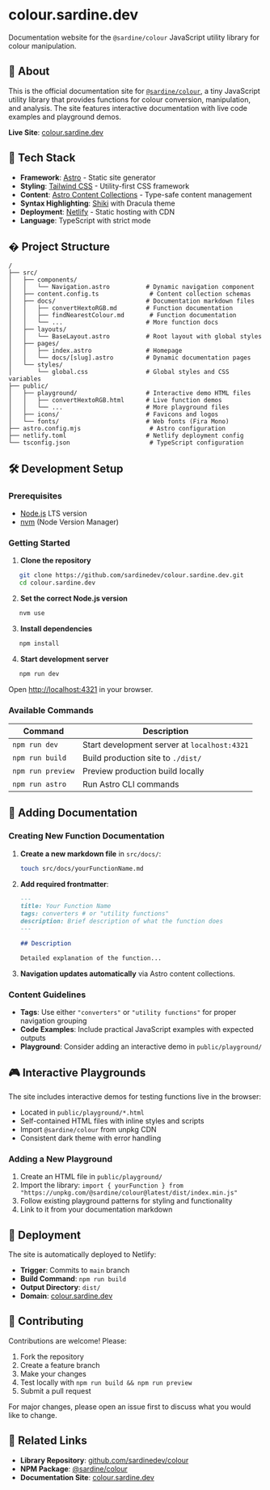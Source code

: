 # colour.sardine.dev

Documentation website for the `@sardine/colour` JavaScript utility library for colour manipulation.

## 🎨 About

This is the official documentation site for [`@sardine/colour`](https://github.com/sardinedev/colour), a tiny JavaScript utility library that provides functions for colour conversion, manipulation, and analysis. The site features interactive documentation with live code examples and playground demos.

**Live Site**: [colour.sardine.dev](https://colour.sardine.dev)

## 🚀 Tech Stack

- **Framework**: [Astro](https://astro.build) - Static site generator
- **Styling**: [Tailwind CSS](https://tailwindcss.com) - Utility-first CSS framework
- **Content**: [Astro Content Collections](https://docs.astro.build/en/guides/content-collections/) - Type-safe content management
- **Syntax Highlighting**: [Shiki](https://shiki.matsu.io) with Dracula theme
- **Deployment**: [Netlify](https://netlify.com) - Static hosting with CDN
- **Language**: TypeScript with strict mode

## � Project Structure

```
/
├── src/
│   ├── components/
│   │   └── Navigation.astro          # Dynamic navigation component
│   ├── content.config.ts              # Content collection schemas
│   ├── docs/                         # Documentation markdown files
│   │   ├── convertHextoRGB.md        # Function documentation
│   │   ├── findNearestColour.md       # Function documentation
│   │   └── ...                       # More function docs
│   ├── layouts/
│   │   └── BaseLayout.astro          # Root layout with global styles
│   ├── pages/
│   │   ├── index.astro               # Homepage
│   │   └── docs/[slug].astro         # Dynamic documentation pages
│   └── styles/
│       └── global.css                # Global styles and CSS variables
├── public/
│   ├── playground/                   # Interactive demo HTML files
│   │   ├── convertHextoRGB.html      # Live function demos
│   │   └── ...                       # More playground files
│   ├── icons/                        # Favicons and logos
│   └── fonts/                        # Web fonts (Fira Mono)
├── astro.config.mjs                   # Astro configuration
├── netlify.toml                      # Netlify deployment config
└── tsconfig.json                      # TypeScript configuration
```

## 🛠️ Development Setup

### Prerequisites

- [Node.js](https://nodejs.org/) LTS version
- [nvm](https://github.com/nvm-sh/nvm) (Node Version Manager)

### Getting Started

1. **Clone the repository**

```bash
   git clone https://github.com/sardinedev/colour.sardine.dev.git
   cd colour.sardine.dev
```

2. **Set the correct Node.js version**

```bash
   nvm use
```

3. **Install dependencies**

```bash
   npm install
```

4. **Start development server**

```bash
   npm run dev
```

Open [http://localhost:4321](http://localhost:4321) in your browser.

### Available Commands

| Command           | Description                                  |
| ----------------- | -------------------------------------------- |
| `npm run dev`     | Start development server at `localhost:4321` |
| `npm run build`   | Build production site to `./dist/`           |
| `npm run preview` | Preview production build locally             |
| `npm run astro`   | Run Astro CLI commands                       |

## 📝 Adding Documentation

### Creating New Function Documentation

1. **Create a new markdown file** in `src/docs/`:

   ```bash
   touch src/docs/yourFunctionName.md
   ```

2. **Add required frontmatter**:

   ```markdown
   ---
   title: Your Function Name
   tags: converters # or "utility functions"
   description: Brief description of what the function does
   ---

   ## Description

   Detailed explanation of the function...
   ```

3. **Navigation updates automatically** via Astro content collections.

### Content Guidelines

- **Tags**: Use either `"converters"` or `"utility functions"` for proper navigation grouping
- **Code Examples**: Include practical JavaScript examples with expected outputs
- **Playground**: Consider adding an interactive demo in `public/playground/`

## 🎮 Interactive Playgrounds

The site includes interactive demos for testing functions live in the browser:

- Located in `public/playground/*.html`
- Self-contained HTML files with inline styles and scripts
- Import `@sardine/colour` from unpkg CDN
- Consistent dark theme with error handling

### Adding a New Playground

1. Create an HTML file in `public/playground/`
2. Import the library: `import { yourFunction } from "https://unpkg.com/@sardine/colour@latest/dist/index.min.js"`
3. Follow existing playground patterns for styling and functionality
4. Link to it from your documentation markdown

## 🚀 Deployment

The site is automatically deployed to Netlify:

- **Trigger**: Commits to `main` branch
- **Build Command**: `npm run build`
- **Output Directory**: `dist/`
- **Domain**: [colour.sardine.dev](https://colour.sardine.dev)

## 🤝 Contributing

Contributions are welcome! Please:

1. Fork the repository
2. Create a feature branch
3. Make your changes
4. Test locally with `npm run build && npm run preview`
5. Submit a pull request

For major changes, please open an issue first to discuss what you would like to change.

## 🔗 Related Links

- **Library Repository**: [github.com/sardinedev/colour](https://github.com/sardinedev/colour)
- **NPM Package**: [@sardine/colour](https://www.npmjs.com/package/@sardine/colour)
- **Documentation Site**: [colour.sardine.dev](https://colour.sardine.dev)
